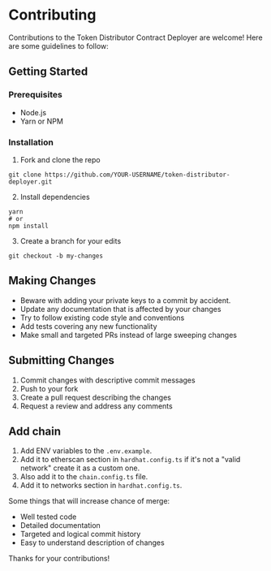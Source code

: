 # Contributing

Contributions to the Token Distributor Contract Deployer are welcome! Here are some guidelines to follow:

## Getting Started

### Prerequisites

- Node.js
- Yarn or NPM

### Installation

1. Fork and clone the repo

```
git clone https://github.com/YOUR-USERNAME/token-distributor-deployer.git
```

2. Install dependencies   

```
yarn
# or 
npm install
```

3. Create a branch for your edits

```
git checkout -b my-changes
```

## Making Changes

- Beware with adding your private keys to a commit by accident.
- Update any documentation that is affected by your changes
- Try to follow existing code style and conventions 
- Add tests covering any new functionality
- Make small and targeted PRs instead of large sweeping changes

## Submitting Changes

1. Commit changes with descriptive commit messages  
2. Push to your fork
3. Create a pull request describing the changes
4. Request a review and address any comments

## Add chain

1. Add ENV variables to the `.env.example`.
2. Add it to etherscan section in `hardhat.config.ts` if it's not a "valid network" create it as a custom one.
3. Also add it to the `chain.config.ts` file.
3. Add it to networks section in `hardhat.config.ts`.


Some things that will increase chance of merge:

- Well tested code
- Detailed documentation 
- Targeted and logical commit history
- Easy to understand description of changes

Thanks for your contributions!